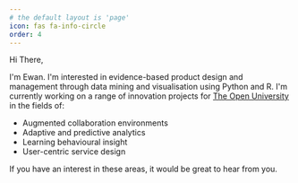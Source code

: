 ```yaml
---
# the default layout is 'page'
icon: fas fa-info-circle
order: 4
---
```


Hi There, 


I'm Ewan. I'm interested in evidence-based product design and management through data mining and visualisation using Python and R. I'm currently working on a range of innovation projects for [The Open University]("https://www.open.ac.uk") in the fields of:

* Augmented collaboration environments
* Adaptive and predictive analytics
* Learning behavioural insight
* User-centric service design

If you have an interest in these areas, it would be great to hear from you.
